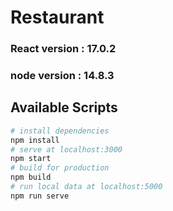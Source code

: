 # Restaurant

### React version : 17.0.2

### node version : 14.8.3

## Available Scripts

```bash
# install dependencies
npm install
# serve at localhost:3000
npm start
# build for production
npm build
# run local data at localhost:5000
npm run serve
```
